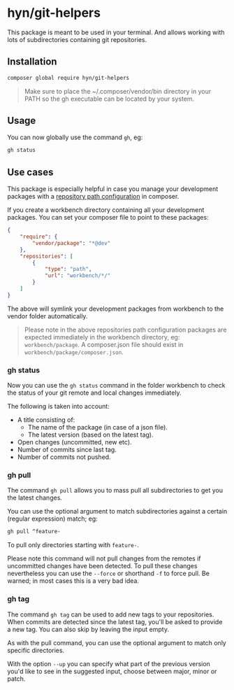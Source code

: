 # hyn/git-helpers

This package is meant to be used in your terminal. And allows
working with lots of subdirectories containing git repositories.

## Installation

```bash
composer global require hyn/git-helpers
```

> Make sure to place the ~/.composer/vendor/bin directory in your PATH so the gh executable can be located by your system.

## Usage

You can now globally use the command `gh`, eg:

```bash
gh status
```

## Use cases

This package is especially helpful in case you manage your development packages
with a [repository path configuration](https://getcomposer.org/doc/05-repositories.md#path) in composer.

If you create a workbench directory containing all your development packages. You can
set your composer file to point to these packages:

```json
{
    "require": {
        "vendor/package": "*@dev"
    },
    "repositories": [
        {
            "type": "path",
            "url": "workbench/*/"
        }
    ]
}
```

The above will symlink your development packages from workbench to the vendor folder
automatically.

> Please note in the above repositories path configuration packages are expected immediately in the workbench directory, eg: `workbench/package`. A composer.json file should exist in `workbench/package/composer.json`.

### gh status

Now you can use the `gh status` command in the folder workbench to 
check the status of your git remote and local changes immediately.

The following is taken into account:

- A title consisting of:
    - The name of the package (in case of a json file).
    - The latest version (based on the latest tag).
- Open changes (uncommitted, new etc).
- Number of commits since last tag.
- Number of commits not pushed.

### gh pull

The command `gh pull` allows you to mass pull all subdirectories to get you the latest changes.

You can use the optional argument to match subdirectories against a certain (regular expression) match; eg:

```bash
gh pull ^feature-
```
To pull only directories starting with `feature-`.

Please note this command will not pull changes from the remotes if uncommitted changes have been detected.
To pull these changes nevertheless you can use the `--force` or shorthand `-f` to force pull. Be warned; 
in most cases this is a very bad idea.

### gh tag

The command `gh tag` can be used to add new tags to your repositories. When commits are detected since the latest
tag, you'll be asked to provide a new tag. You can also skip by leaving the input empty.

As with the pull command, you can use the optional argument to match only specific directories.
 
With the option `--up` you can specify what part of the previous version you'd like to see in the suggested input,
choose between major, minor or patch.